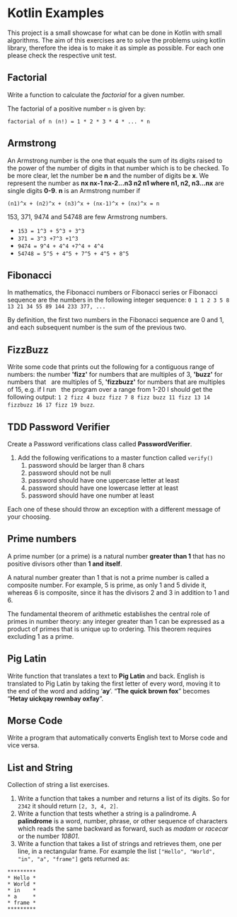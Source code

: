 # Kotlin Examples
This project is a small showcase for what can be done in Kotlin with small algorithms.
The aim of this exercises are to solve the problems using kotlin library, therefore the idea is to make it as simple as possible.
For each one please check the respective unit test.

## Factorial
Write a function to calculate the _factorial_ for a given number.

The factorial of a positive number `n` is given by:
```
factorial of n (n!) = 1 * 2 * 3 * 4 * ... * n
```

## Armstrong
An Armstrong number is the one that equals the sum of its digits raised to the power of the number of digits in that number which is to be checked. To be more clear, let the number be __n__ and the number of digits be __x__. We represent the number as __nx nx-1 nx-2...n3 n2 n1 where n1, n2, n3...nx__ are single digits __0-9__. __n__ is an Armstrong number if

`(n1)^x + (n2)^x + (n3)^x + (nx-1)^x + (nx)^x = n`

153, 371, 9474 and 54748 are few Armstrong numbers.

* `153 = 1^3 + 5^3 + 3^3`
* `371 = 3^3 +7^3 +1^3`
* `9474 = 9^4 + 4^4 +7^4 + 4^4`
* `54748 = 5^5 + 4^5 + 7^5 + 4^5 + 8^5`

## Fibonacci
In mathematics, the Fibonacci numbers or Fibonacci series or Fibonacci sequence are the numbers in the following integer sequence:
`0 1 1 2 3 5 8 13 21 34 55 89 144 233 377, ...`

By definition, the first two numbers in the Fibonacci sequence are 0 and 1, and each subsequent number is the sum of the previous two.

## FizzBuzz
Write some code that prints out the following for a contiguous range of numbers:
the number **'fizz'** for numbers that are multiples of 3, **'buzz'** for numbers that   are multiples of 5, **'fizzbuzz'** for numbers that are multiples of 15, e.g. if I run   the program over a range from 1-20 I should get the following output: `1 2 fizz 4 buzz fizz 7 8 fizz buzz 11 fizz 13 14 fizzbuzz 16 17 fizz 19 buzz`.

## TDD Password Verifier
Create a Password verifications class called __PasswordVerifier__.

1. Add the following verifications to a master function called `verify()`
    1. password should be larger than 8 chars
    2. password should not be null
    3. password should have one uppercase letter at least
    4. password should have one lowercase letter at least
    5. password should have one number at least

Each one of these should throw an exception with a different message of your choosing.

## Prime numbers
A prime number (or a prime) is a natural number __greater than 1__ that has no positive divisors other than __1 and itself__.

A natural number greater than 1 that is not a prime number is called a composite number.
For example, 5 is prime, as only 1 and 5 divide it, whereas 6 is composite, since it has the divisors 2 and 3 in addition to 1 and 6.

The fundamental theorem of arithmetic establishes the central role of primes in number theory: any integer greater than 1 can be expressed as a product of primes that is unique up to ordering. This theorem requires excluding 1 as a prime.

## Pig Latin
Write function that translates a text to __Pig Latin__ and back. English is translated to Pig Latin by taking the first letter of every word, moving it to the end of the word and adding ‘__ay__’. “__The quick brown fox__” becomes “__Hetay uickqay rownbay oxfay__”.

## Morse Code
Write a program that automatically converts English text to Morse code and vice versa.

## List and String
Collection of string a list exercises.

1. Write a function that takes a number and returns a list of its digits. So for `2342` it should return `[2, 3, 4, 2]`.
2. Write a function that tests whether a string is a palindrome.
A __palindrome__ is a word, number, phrase, or other sequence of characters which reads the same backward as forward, such as _madam_ or _racecar_ or the number _10801_.
3. Write a function that takes a list of strings and retrieves them, one per line, in a rectangular frame. For example the list `["Hello", "World", "in", "a", "frame"]` gets returned as:
```
*********
* Hello *
* World *
* in    *
* a     *
* frame *
*********
```